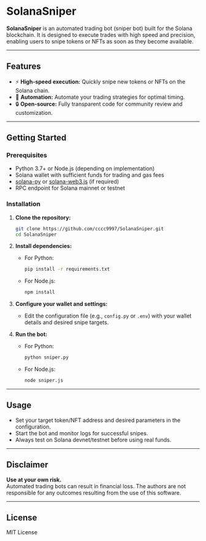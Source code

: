 
# SolanaSniper

**SolanaSniper** is an automated trading bot (sniper bot) built for the Solana blockchain. It is designed to execute trades with high speed and precision, enabling users to snipe tokens or NFTs as soon as they become available.

---

## Features

- ⚡ **High-speed execution:** Quickly snipe new tokens or NFTs on the Solana chain.
- 🤖 **Automation:** Automate your trading strategies for optimal timing.
- 🔒 **Open-source:** Fully transparent code for community review and customization.

---

## Getting Started

### Prerequisites

- Python 3.7+ or Node.js (depending on implementation)
- Solana wallet with sufficient funds for trading and gas fees
- [solana-py](https://github.com/michaelhly/solana-py) or [solana-web3.js](https://solana-labs.github.io/solana-web3.js/) (if required)
- RPC endpoint for Solana mainnet or testnet

### Installation

1. **Clone the repository:**
   ```bash
   git clone https://github.com/cccc9997/SolanaSniper.git
   cd SolanaSniper
   ```

2. **Install dependencies:**
   - For Python:
     ```bash
     pip install -r requirements.txt
     ```
   - For Node.js:
     ```bash
     npm install
     ```

3. **Configure your wallet and settings:**
   - Edit the configuration file (e.g., `config.py` or `.env`) with your wallet details and desired snipe targets.

4. **Run the bot:**
   - For Python:
     ```bash
     python sniper.py
     ```
   - For Node.js:
     ```bash
     node sniper.js
     ```

---

## Usage

- Set your target token/NFT address and desired parameters in the configuration.
- Start the bot and monitor logs for successful snipes.
- Always test on Solana devnet/testnet before using real funds.

---

## Disclaimer

**Use at your own risk.**  
Automated trading bots can result in financial loss. The authors are not responsible for any outcomes resulting from the use of this software.

---

## License

MIT License

